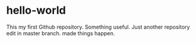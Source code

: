 # hello-world

This my first Github repository.
Something useful.
Just another repository
edit in master branch.
made things happen.

